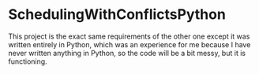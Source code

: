 # SchedulingWithConflictsPython

This project is the exact same requirements of the other one except it was written entirely in Python, which was an experience for me
because I have never written anything in Python, so the code will be a bit messy, but it is functioning. 

